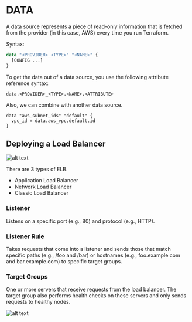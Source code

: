 # DATA 

A data source represents a piece of read-only information that is fetched from the provider (in this case, AWS) every time you run Terraform.  

Syntax:  
```tf
data "<PROVIDER>_<TYPE>" "<NAME>" {
  [CONFIG ...]
}
```
To get the data out of a data source, you use the following attribute reference syntax:
```
data.<PROVIDER>_<TYPE>.<NAME>.<ATTRIBUTE>
```

Also, we can combine with another data source.
```
data "aws_subnet_ids" "default" {
  vpc_id = data.aws_vpc.default.id
}
```

## Deploying a Load Balancer

![alt text](https://learning.oreilly.com/library/view/terraform-up/9781492046899/assets/tur2_0210.png "elb")

There are 3 types of ELB.

- Application Load Balancer
- Network Load Balancer
- Classic Load Balancer

### Listener
Listens on a specific port (e.g., 80) and protocol (e.g., HTTP).

### Listener Rule
Takes requests that come into a listener and sends those that match specific paths (e.g., /foo and /bar) or hostnames (e.g., foo.example.com and bar.example.com) to specific target groups.

### Target Groups
One or more servers that receive requests from the load balancer. The target group also performs health checks on these servers and only sends requests to healthy nodes.

![alt text](https://learning.oreilly.com/library/view/terraform-up/9781492046899/assets/tur2_0211.png "map")


